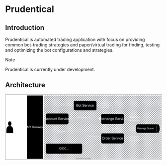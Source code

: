 # Prudentical
## Introduction
Prudentical is automated trading application with focus on providing common bot-trading strategies and paper/virtual trading for finding, testing and optimizing the bot configurations and strategies.

> [!NOTE]  
> Prudentical is currently under development.

## Architecture
![Architecture](../docs/architecture.drawio.svg)  